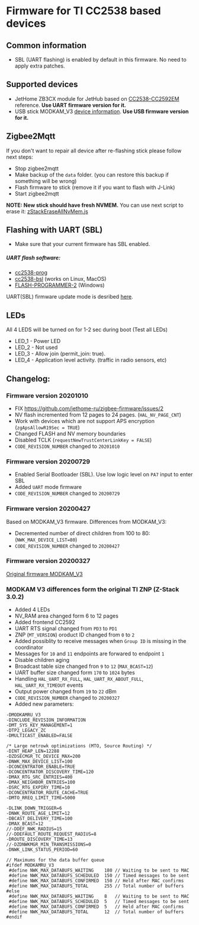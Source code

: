 # Firmware for TI CC2538 based devices

## Common information

* SBL (UART flashing) is enabled by default in this firmware. No need to apply extra patches.

## Supported devices

* JetHome ZB3CX module for JetHub based on  [CC2538-CC2592EM](https://www.ti.com/tool/CC2538-CC2592EM-RD) reference. **Use UART firmware version for it.**
* USB stick MODKAM_V3 [device information](https://modkam.ru/?p=1112). **Use USB firmware version for it.**

## Zigbee2Mqtt

If you don't want to repair all device after re-flashing stick please follow next steps:

* Stop zigbee2mqtt
* Make backup of the `data` folder. (you can restore this backup if something will be wrong)
* Flash firmware to stick (remove it if you want to flash with J-Link)
* Start zigbee2mqtt

**NOTE: New stick should have fresh NVMEM.** You can use next script to erase it: [zStackEraseAllNvMem.js](https://github.com/Koenkk/zigbee2mqtt/blob/master/scripts/zStackEraseAllNvMem.js)

## Flashing with UART (SBL)

* Make sure that your current firmware has SBL enabled.

##### UART flash software:

* [cc2538-prog](https://github.com/1248/cc2538-prog)
* [cc2538-bsl](https://github.com/JelmerT/cc2538-bsl) (works on Linux, MacOS)
* [FLASH-PROGRAMMER-2](https://www.ti.com/tool/download/FLASH-PROGRAMMER-2) (Windows)

UART(SBL) firmware update mode is desribed [here](https://mysku.ru/blog/aliexpress/79984.html).

## LEDs

All 4 LEDS will be turned on for 1-2 sec during boot (Test all LEDs)
* LED_1 - Power LED 
* LED_2 - Not used
* LED_3 - Allow join (permit_join: true). 
* LED_4 - Application level activity. (traffic in radio sensors, etc)

## Changelog:

### Firmware version 20201010

* FIX https://github.com/jethome-ru/zigbee-firmware/issues/2
* NV flash incremented from 12 pages to  24 pages. (`HAL_NV_PAGE_CNT`)
* Work with devices which are not support APS encryption (`zgApsAllowR19Sec = TRUE`)
* Changed FLASH and NV memory boundaries
* Disabled TCLK (`requestNewTrustCenterLinkKey = FALSE`)
* `CODE_REVISION_NUMBER` changed to `20201010`


### Firmware version 20200729

* Enabled Serial Bootloader (SBL). Use low logic level on `PA7` input to enter SBL
* Added `UART` mode firmware
* `CODE_REVISION_NUMBER` changed to `20200729`

### Firmware version 20200427

Based on MODKAM_V3 firmware. 
Differences from MODKAM_V3:
* Decremented number of direct children from 100 to 80: (`NWK_MAX_DEVICE_LIST=80`)
* `CODE_REVISION_NUMBER` changed to `20200427`

### Firmware version 20200327

[Original firmware MODKAM_V3](https://github.com/reverieline/CC2538-CC2592-ZNP)

### MODKAM V3 differences form the original TI ZNP (Z-Stack 3.0.2)

* Added 4 LEDs
* NV_RAM area changed form 6 to 12 pages
* Added frontend CC2592
* UART RTS signal changed from `PD3` to `PD1`
* ZNP (`MT_VERSION`) oroduct ID changed from `0` to `2`
* Added possiblity to receive messages when `Group ID` is missing in the coordinator
* Messages for `10` and `11` endpoints are forwared to endpoint `1`
* Disable children aging
* Broadcast table size changed fron `9` to `12` (`MAX_BCAST=12`)
* UART buffer size changed form `170` to `1024` bytes
* Handling `HAL_UART_RX_FULL`, `HAL_UART_RX_ABOUT_FULL`, `HAL_UART_RX_TIMEOUT` events
* Output power changed from `19` to `22` dBm
* `CODE_REVISION_NUMBER` changed to `20200327`
* Added new parameters:
```
-DMODKAMRU_V3
-DINCLUDE_REVISION_INFORMATION
-DMT_SYS_KEY_MANAGEMENT=1
-DTP2_LEGACY_ZC
-DMULTICAST_ENABLED=FALSE

/* Large netrowk optimizations (MTO, Source Routing) */
-DINT_HEAP_LEN=12288
-DZDSECMGR_TC_DEVICE_MAX=200
-DNWK_MAX_DEVICE_LIST=100
-DCONCENTRATOR_ENABLE=TRUE
-DCONCENTRATOR_DISCOVERY_TIME=120
-DMAX_RTG_SRC_ENTRIES=400
-DMAX_NEIGHBOR_ENTRIES=100
-DSRC_RTG_EXPIRY_TIME=10
-DCONCENTRATOR_ROUTE_CACHE=TRUE
-DMTO_RREQ_LIMIT_TIME=5000

-DLINK_DOWN_TRIGGER=6
-DNWK_ROUTE_AGE_LIMIT=12
-DBCAST_DELIVERY_TIME=100
-DMAX_BCAST=12
//-DDEF_NWK_RADIUS=15
//-DDEFAULT_ROUTE_REQUEST_RADIUS=8
-DROUTE_DISCOVERY_TIME=13
//-DZDNWKMGR_MIN_TRANSMISSIONS=0
-DNWK_LINK_STATUS_PERIOD=60
```
```
// Maximums for the data buffer queue
#ifdef MODKAMRU_V3
 #define NWK_MAX_DATABUFS_WAITING    180 // Waiting to be sent to MAC
 #define NWK_MAX_DATABUFS_SCHEDULED  150 // Timed messages to be sent
 #define NWK_MAX_DATABUFS_CONFIRMED  150 // Held after MAC confirms
 #define NWK_MAX_DATABUFS_TOTAL      255 // Total number of buffers
#else
 #define NWK_MAX_DATABUFS_WAITING    8   // Waiting to be sent to MAC
 #define NWK_MAX_DATABUFS_SCHEDULED  5   // Timed messages to be sent
 #define NWK_MAX_DATABUFS_CONFIRMED  5   // Held after MAC confirms
 #define NWK_MAX_DATABUFS_TOTAL      12  // Total number of buffers
#endif
```
